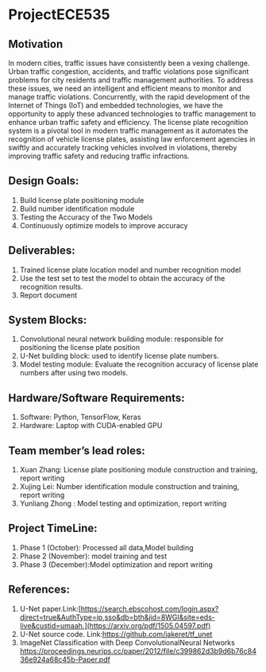 # ProjectECE535
## Motivation
In modern cities, traffic issues have consistently been a vexing challenge. Urban traffic congestion, accidents, and traffic violations pose significant problems for city residents and traffic management authorities. To address these issues, we need an intelligent and efficient means to monitor and manage traffic violations. Concurrently, with the rapid development of the Internet of Things (IoT) and embedded technologies, we have the opportunity to apply these advanced technologies to traffic management to enhance urban traffic safety and efficiency. The license plate recognition system is a pivotal tool in modern traffic management as it automates the recognition of vehicle license plates, assisting law enforcement agencies in swiftly and accurately tracking vehicles involved in violations, thereby improving traffic safety and reducing traffic infractions.
## Design Goals:
1. Build license plate positioning module
2. Build number identification module
3. Testing the Accuracy of the Two Models
4. Continuously optimize models to improve accuracy
## Deliverables: 
1. Trained license plate location model and number recognition model
2. Use the test set to test the model to obtain the accuracy of the recognition results.
3. Report document
## System Blocks:
1. Convolutional neural network building module: responsible for positioning the license plate position
2. U-Net building block: used to identify license plate numbers.
3. Model testing module: Evaluate the recognition accuracy of license plate numbers after using two models.
## Hardware/Software Requirements:
1. Software: Python, TensorFlow, Keras
2. Hardware: Laptop with CUDA-enabled GPU
## Team member’s lead roles:
1. Xuan Zhang: License plate positioning module construction and training, report writing
2. Xujing Lei: Number identification module construction and training, report writing
3. Yunliang Zhong : Model testing and  optimization, report writing
## Project TimeLine:
1. Phase 1 (October): Processed all data,Model building
2. Phase 2 (November): model training and test
3. Phase 3 (December):Model optimization and report writing
## References:
1. U-Net paper.Link:[https://search.ebscohost.com/login.aspx?direct=true&AuthType=ip,sso&db=bth&jid=8WGI&site=eds-live&custid=umaah.](https://arxiv.org/pdf/1505.04597.pdf)
2. U-Net source code. Link:https://github.com/jakeret/tf_unet
3. ImageNet Classification with Deep ConvolutionalNeural Networks https://proceedings.neurips.cc/paper/2012/file/c399862d3b9d6b76c8436e924a68c45b-Paper.pdf





